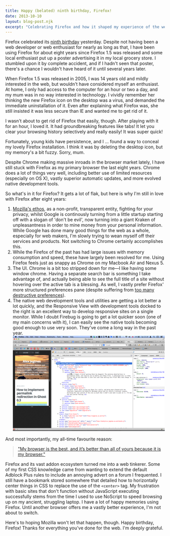 ```yaml
---
title: Happy (belated) ninth birthday, Firefox!
date: 2013-10-10
layout: blog-post.njk
excerpt: "Celebrating Firefox and how it shaped my experience of the web growing up."
---
```


Firefox celebrated its [ninth birthday](https://blog.mozilla.org/blog/2013/11/07/happy-ninth-birthday-firefox/) yesterday. Despite not having been a web developer or web enthusiast for nearly as long as that, I have been using Firefox for about eight years since Firefox 1.5 was released and some local enthusiast put up a poster advertising it in my local grocery store. I stumbled upon it by complete accident, and if I hadn't seen that poster, there's a chance I wouldn't have heard of it until several years later.

When Firefox 1.5 was released in 2005, I was 14 years old and mildly interested in the web, but wouldn't have considered myself an enthusiast. At home, I only had access to the computer for an hour or two a day, and my mum was in no way interested in technology. I vividly remember her thinking the new Firefox icon on the desktop was a virus, and demanded the immediate uninstallation of it. Even after explaining what Firefox was, she still insisted it was less secure than IE and wanted me to get rid of it.

I wasn't about to get rid of Firefox that easily, though. After playing with it for an hour, I loved it. It had groundbreaking features like tabs! It let you clear your browsing history selectively and really easily! It was super quick!

Fortunately, young kids have persistence, and I … found a way to conceal my lovely Firefox installation. I think it was by deleting the desktop icon, but my memory's a bit fuzzy. Sorry, mum.

Despite Chrome making massive inroads in the browser market lately, I have still stuck with Firefox as my primary browser the last eight years. Chrome does a lot of things very well, including better use of limited resources (especially on OS X), vastly superior automatic updates, and more evolved native development tools.

So what's in it for Firefox? It gets a lot of flak, but here is why I'm still in love with Firefox after eight years:

1. [Mozilla's ethos](http://www.mozilla.org/en-US/about/manifesto/), as a non-profit, transparent entity, fighting for your privacy, whilst Google is continously turning from a little startup starting off with a slogan of 'don't be evil', now turning into a giant Kraken of unpleasantness in order to mine money from your personal information. While Google has done many good things for the web as a whole, especially for web makers, I'm slowly trying to wean myself off their services and products. Not switching to Chrome certainly accomplishes this.
2. While the Firefox of the past has had large issues with memory consumption and speed, these have largely been resolved for me. Using Firefox feels just as snappy as Chrome on my Macbook Air and Nexus 5.
3. The UI. Chrome is a bit too stripped down for me—I like having some window chrome. Having a separate search bar is something I take advantage of, and actually being able to see the full title of a site without hovering over the active tab is a blessing. As well, I vastly prefer Firefox' more structured preferences pane (despite suffering from [too many destructive preferences](http://limi.net/checkboxes-that-kill/)).
4. The native web development tools and utilities are getting a lot better a lot quickly, and the Responsive View with development tools docked to the right is an excellent way to develop responsive sites on a single monitor. While I doubt Firebug is going to get a lot quicker soon (one of my main concerns with it), I can easily see the native tools becoming good enough to use very soon. They've come a long way in the past year. ![A screenshot of my single monitor workflow with the web inspector docked to the right of the screen, and a phone-sized site container to the left](/assets/images/content-images/Screen_Shot_2013_11_09_at_22_28_21.png)

And most importantly, my all-time favourite reason:
> ["My browser is the best, and it’s better than all of yours because it is my browser."](http://archive.herbal-jazz.net/2012/04/my-browser-is-better-than-yours/)

Firefox and its vast addon ecosystem turned me into a web tinkerer. Some of my first CSS knowledge came from wanting to extend the default Adblock Plus rules to include an annoying advert on a forum I frequented. I still have a bookmark stored somewhere that detailed how to horizontally center things in CSS to replace the use of the `<center>` tag. My frustration with basic sites that don't function without JavaScript executing successfully stems from the time I used to use NoScript to speed browsing up on my ancient, struggling laptop. I have a lot of happy memories using Firefox. Until another browser offers me a vastly better experience, I'm not about to switch.

Here's to hoping Mozilla won't let that happen, though. Happy birthday, Firefox! Thanks for everything you've done for the web. I'm deeply grateful.

